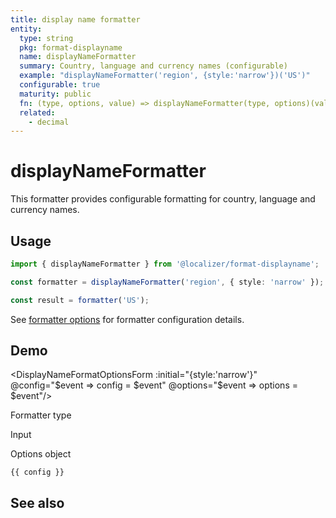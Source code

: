 ```yaml
---
title: display name formatter
entity:
  type: string
  pkg: format-displayname
  name: displayNameFormatter
  summary: Country, language and currency names (configurable)
  example: "displayNameFormatter('region', {style:'narrow'})('US')"
  configurable: true
  maturity: public
  fn: (type, options, value) => displayNameFormatter(type, options)(value)
  related:
    - decimal
---
```


# displayNameFormatter <Package name="format-displayname"/>

This formatter provides configurable formatting for country, language and currency names.

## Usage

```typescript twoslash
import { displayNameFormatter } from '@localizer/format-displayname';

const formatter = displayNameFormatter('region', { style: 'narrow' });

const result = formatter('US');
```

See [formatter options](./options.md) for formatter configuration details.

## Demo

<script setup>
  import { ref, computed } from 'vue';
  import { NFormItem } from 'naive-ui/es/form';
  import { NSelect } from 'naive-ui/es/select';
  import { NDivider } from 'naive-ui/es/divider';
  import DisplayNameFormatOptionsForm from './DisplayNameFormatOptionsForm.vue';
  import { countryName, languageName, currencyName } from '@localizer/format';
  import { countries } from '../country-name';
  import { languages } from '../language-name';

  const type = ref('region');
  const typeOptions = ['region','language','currency','dateTimeField'].map(it => ({label: it, value: it}));

  const country = ref('US');
  const countryOptions = countries.map(it => ({label: `${it} - ${countryName(it).localize('en-US')}`, value: it}));

  const language = ref('en');
  const languageOptions = languages.map(it => ({label: `${it} - ${languageName(it).localize('en-US')}`, value: it}));

  const unit = ref('GBP');
  const unitOptions = Intl.supportedValuesOf('currency').map(currency => ({label: `${currency} - ${currencyName(currency).localize('en-US')}`, value: currency}));

  const dateTimeField = ref('year');
  const dateTimeFieldOptions = ["era", "year", "quarter", "month", "weekOfYear", "weekday", "day", "dayPeriod", "hour", "minute", "second", "timeZoneName"].map(it => ({label: it, value: it}))

    const value = computed(() => {
      switch(type.value){
        case 'language':
          if (!country.value) {
            return language.value;
          } else {
            return language.value + '-' + country.value;
          }
        case 'region':
          return country.value;
        case 'currency':
          return unit.value;
        case 'dateTimeField':
          return dateTimeField.value;
      }
    });


  const config = ref();
  const options = ref({});
</script>

<EntityDemo :args="[type, options, value]">

<DisplayNameFormatOptionsForm :initial="{style:'narrow'}" @config="$event => config = $event" @options="$event => options = $event"/>

<NDivider title-placement="left">Formatter type</NDivider>
<NFormItem label="Formatter type"><NSelect filterable v-model:value="type" :options="typeOptions"/></NFormItem>

<NDivider title-placement="left">Input</NDivider>
<NFormItem label="Currency" v-if="type==='currency'"><NSelect filterable v-model:value="unit" :options="unitOptions"/></NFormItem>
<NFormItem label="Language" v-if="type==='language'">
<NSelect filterable v-model:value="language" :options="languageOptions"/>
</NFormItem>
<NFormItem label="Country" v-if="type==='language' || type==='region'">
<NSelect filterable v-model:value="country" :options="countryOptions" clearable/>
</NFormItem>
<NFormItem label="Date/time field" v-if="type==='dateTimeField'"><NSelect filterable v-model:value="dateTimeField" :options="dateTimeFieldOptions"/></NFormItem>

<NDivider title-placement="left">Options object</NDivider>

```-vue
{{ config }}
```

</EntityDemo>

## See also

<Entities />
